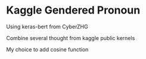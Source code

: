 # Kaggle Gendered Pronoun
<p>Using keras-bert from CyberZHG
<p>Combine several thought from kaggle public kernels
<p>My choice to add cosine function
